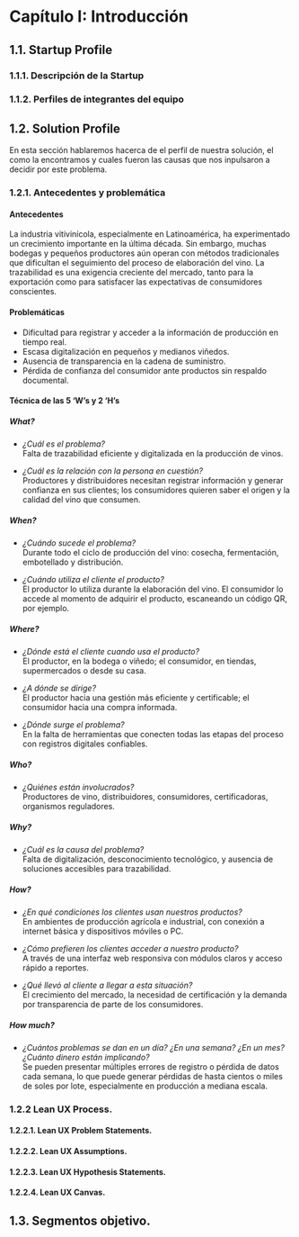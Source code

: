 # Capítulo I: Introducción

## 1.1. Startup Profile

### 1.1.1. Descripción de la Startup

### 1.1.2. Perfiles de integrantes del equipo


## 1.2. Solution Profile
En esta sección hablaremos hacerca de el perfil de nuestra solución, el como la encontramos y cuales fueron las causas que nos inpulsaron a decidir por este problema.
### 1.2.1. Antecedentes y problemática

#### Antecedentes
La industria vitivinícola, especialmente en Latinoamérica, ha experimentado un crecimiento importante en la última década. Sin embargo, muchas bodegas y pequeños productores aún operan con métodos tradicionales que dificultan el seguimiento del proceso de elaboración del vino. La trazabilidad es una exigencia creciente del mercado, tanto para la exportación como para satisfacer las expectativas de consumidores conscientes.

#### Problemáticas
- Dificultad para registrar y acceder a la información de producción en tiempo real.
- Escasa digitalización en pequeños y medianos viñedos.
- Ausencia de transparencia en la cadena de suministro.
- Pérdida de confianza del consumidor ante productos sin respaldo documental.

#### Técnica de las 5 ‘W’s y 2 ‘H’s

##### What?
- *¿Cuál es el problema?*  
  Falta de trazabilidad eficiente y digitalizada en la producción de vinos.

- *¿Cuál es la relación con la persona en cuestión?*  
  Productores y distribuidores necesitan registrar información y generar confianza en sus clientes; los consumidores quieren saber el origen y la calidad del vino que consumen.

##### When?
- *¿Cuándo sucede el problema?*  
  Durante todo el ciclo de producción del vino: cosecha, fermentación, embotellado y distribución.

- *¿Cuándo utiliza el cliente el producto?*  
  El productor lo utiliza durante la elaboración del vino. El consumidor lo accede al momento de adquirir el producto, escaneando un código QR, por ejemplo.

##### Where?
- *¿Dónde está el cliente cuando usa el producto?*  
  El productor, en la bodega o viñedo; el consumidor, en tiendas, supermercados o desde su casa.

- *¿A dónde se dirige?*  
  El productor hacia una gestión más eficiente y certificable; el consumidor hacia una compra informada.

- *¿Dónde surge el problema?*  
  En la falta de herramientas que conecten todas las etapas del proceso con registros digitales confiables.

##### Who?
- *¿Quiénes están involucrados?*  
  Productores de vino, distribuidores, consumidores, certificadoras, organismos reguladores.

##### Why?
- *¿Cuál es la causa del problema?*  
  Falta de digitalización, desconocimiento tecnológico, y ausencia de soluciones accesibles para trazabilidad.

##### How?
- *¿En qué condiciones los clientes usan nuestros productos?*  
  En ambientes de producción agrícola e industrial, con conexión a internet básica y dispositivos móviles o PC.

- *¿Cómo prefieren los clientes acceder a nuestro producto?*  
  A través de una interfaz web responsiva con módulos claros y acceso rápido a reportes.

- *¿Qué llevó al cliente a llegar a esta situación?*  
  El crecimiento del mercado, la necesidad de certificación y la demanda por transparencia de parte de los consumidores.

##### How much?
- *¿Cuántos problemas se dan en un día? ¿En una semana? ¿En un mes? ¿Cuánto dinero están implicando?*  
  Se pueden presentar múltiples errores de registro o pérdida de datos cada semana, lo que puede generar pérdidas de hasta cientos o miles de soles por lote, especialmente en producción a mediana escala.

### 1.2.2 Lean UX Process.

#### 1.2.2.1. Lean UX Problem Statements.

#### 1.2.2.2. Lean UX Assumptions.

#### 1.2.2.3. Lean UX Hypothesis Statements.

#### 1.2.2.4. Lean UX Canvas.

## 1.3. Segmentos objetivo.
